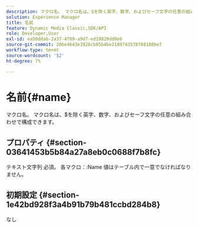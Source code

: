 ```yaml
---
description: マクロ名。 マクロ名は、$を除く英字、数字、およびセーフ文字の任意の組み合わせで構成できます。
solution: Experience Manager
title: 名前
feature: Dynamic Media Classic,SDK/API
role: Developer,User
exl-id: ea50ddab-2a37-4f09-a9d7-ed19829dd0e6
source-git-commit: 206e4643e3926cb85b4be2189743578f88180be7
workflow-type: tm+mt
source-wordcount: '52'
ht-degree: 7%

---
```


# 名前{#name}

マクロ名。 マクロ名は、$を除く英字、数字、およびセーフ文字の任意の組み合わせで構成できます。

## プロパティ {#section-03641453b5b84a27a8eb0c0688f7b8fc}

テキスト文字列 必須。 各マクロ：:Name 値はテーブル内で一意でなければなりません。

## 初期設定 {#section-1e42bd928f3a4b91b79b481ccbd284b8}

なし
